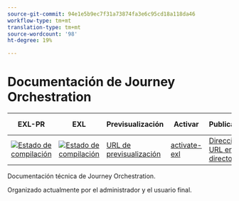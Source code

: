 ```yaml
---
source-git-commit: 94e1e5b9ec7f31a73874fa3e6c95cd18a118da46
workflow-type: tm+mt
translation-type: tm+mt
source-wordcount: '98'
ht-degree: 19%

---
```

# Documentación de Journey Orchestration

| EXL-PR | EXL | Previsualización | Activar | Publicado | Ayuda de  |
|--- |--- |--- |--- |--- |--- |
| [![Estado de compilación](https://docs.ci.corp.adobe.com/view/exl-pr/job/journeys.en_pr-exl/badge/icon)](https://docs.ci.corp.adobe.com/view/exl-pr/job/journeys.en_pr-exl/lastBuild/) | [![Estado de compilación](https://docs.ci.corp.adobe.com/view/exl-pr/job/journeys.en_exl/lastBuild/badge/icon)](https://docs.ci.corp.adobe.com/view/exl-pr/job/journeys.en_exl/lastBuild/lastBuild) | [URL de previsualización](https://experienceleague.corp.adobe.com/docs/journeys/using/journey-orchestration-home.html?lang=en) | [activate-exl](https://docs.ci.corp.adobe.com/job/activate-exl/build/) | [Dirección URL en directo](https://experienceleague.adobe.com/docs/journeys/using/journey-orchestration-home.html?lang=en) | [Guía de creación](https://experienceleague.adobe.com/docs/authoring-guide-exl/using/home.html?lang=en) |

Documentación técnica de Journey Orchestration.

Organizado actualmente por el administrador y el usuario final.
